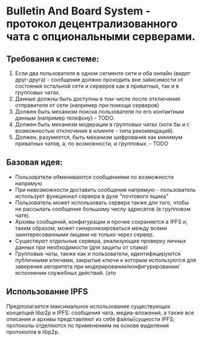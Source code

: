 # Bulletin And Board System - протокол децентрализованного чата с опциональными серверами.

## Требования к системе:
1) Если два пользователя в одном сегменте сети и оба онлайн (видят друг-друга) - сообщение должно проходить вне зависимости от состояния остальной сети и серверов как в приватных, так и в групповых чатах.
2) Данные должны быть доступны в том числе после отключения отправителя от сети (например при помощи серверов)
3) Должен быть механизм поиска пользователя по его контактным данным (например телефону) - TODO.
4) Должен быть механизм модерации в групповых чатах (хотя бы и с возможностью отключения в клиенте - типа рекомендаций).
5) Должен, разумеется, быть механизм шифрования как минимум приватных чатов, а, по возможности, и групповых. - TODO

## Базовая идея:
* Пользователи обмениваются сообщениями по возможности напрямую
* При невозможности доставить сообщения напрямую - пользователь использует функционал сервера в духе "почтового ящика"
* Пользователь может использовать сервера также для того, чтобы не рассылать сообщение большому числу адресатов (в групповом чате).
* Архивы сообщений, конфигурации и прочее сохраняется в IPFS и, таким образом, может синхронизироваться между всеми заинтересованными лицами не только через сервер.
* Существуют отдельные сервера, реализующие проверку личных данных при необходимости (для защиты от спама)
* Групповые чаты, также как и пользователи, идентифицируются публичными ключами, закрытые ключи к которым используются для заверения авторитета при модерировании/конфигурировании/исполнении служебных действий. (это 

## Использование IPFS

Предполагается максимальное использование существующих концепций libp2p и IPFS: сообщения чата, медиа-вложения, а также все описания и архивы представляют из себя файлы|сущности IPFS; протоколы отделяются по применениям на основе выделения протоколов в libp2p.
